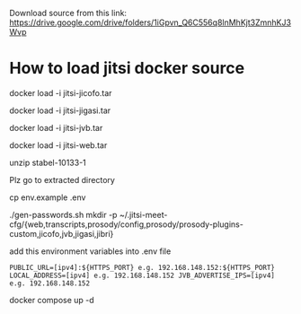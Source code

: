 Download source from this link: https://drive.google.com/drive/folders/1iGpvn_Q6C556q8lnMhKjt3ZmnhKJ3Wvp
# How to load jitsi docker source
docker load -i jitsi-jicofo.tar

docker load -i jitsi-jigasi.tar

docker load -i jitsi-jvb.tar

docker load -i jitsi-web.tar

unzip stabel-10133-1

Plz go to extracted directory

cp env.example .env

./gen-passwords.sh
mkdir -p ~/.jitsi-meet-cfg/{web,transcripts,prosody/config,prosody/prosody-plugins-custom,jicofo,jvb,jigasi,jibri}

add this environment variables into .env file

`PUBLIC_URL=[ipv4]:${HTTPS_PORT} e.g. 192.168.148.152:${HTTPS_PORT}
LOCAL_ADDRESS=[ipv4] e.g. 192.168.148.152
JVB_ADVERTISE_IPS=[ipv4] e.g. 192.168.148.152`

docker compose up -d
